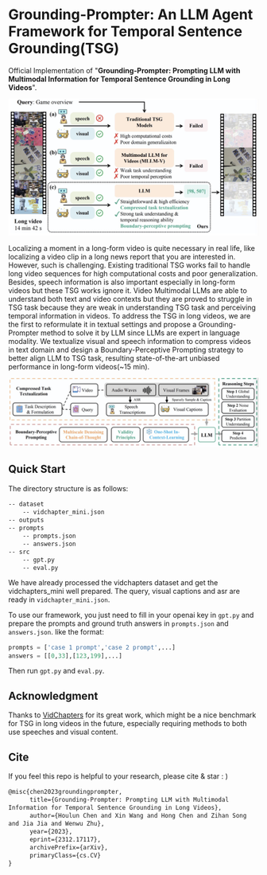 # Grounding-Prompter: An LLM Agent Framework for Temporal Sentence Grounding(TSG)

Official Implementation of "**Grounding-Prompter: Prompting LLM with Multimodal Information for Temporal Sentence Grounding in Long Videos**".


![motivation](figures/motivation.jpg)

Localizing a moment in a long-form video is quite necessary in real life, like localizing a video clip in a long news report that you are interested in. However, such is challenging. Existing traditional TSG works fail to handle long video sequences for high computational costs and poor generalization. Besides, speech information is also important especially in long-form videos but these TSG works ignore it. Video Multimodal LLMs are able to understand both text and video contexts but they are proved to struggle in TSG task because they are weak in understanding TSG task and perceiving temporal information in videos. To address the TSG in long videos, we are the first to reformulate it in textual settings and propose a Grounding-Prompter method to solve it by LLM since LLMs are expert in language modality. We textualize visual and speech information to compress videos in text domain and design a Boundary-Perceptive Prompting strategy to better align LLM to TSG task, resulting state-of-the-art unbiased performance in long-form videos(~15 min).

![framework](figures/framework.jpg)

## Quick Start
The directory structure is as follows:
```
-- dataset
    -- vidchapter_mini.json
-- outputs
-- prompts
    -- prompts.json
    -- answers.json
-- src
    -- gpt.py
    -- eval.py
```

We have already processed the vidchapters dataset and get the vidchapters_mini well prepared. The query, visual captions and asr are ready in `vidchapter_mini.json`.

To use our framework, you just need to fill in your openai key in `gpt.py` and prepare the prompts and ground truth answers in `prompts.json` and `answers.json`. like the format:

```python
prompts = ['case 1 prompt','case 2 prompt',...]
answers = [[0,33],[123,199],...]
```
Then run `gpt.py` and `eval.py`.


## Acknowledgment
Thanks to [VidChapters](https://antoyang.github.io/vidchapters.html) for its great work, which might be a nice benchmark for TSG in long videos in the future, especially requiring methods to both use speeches and visual content.


## Cite
If you feel this repo is helpful to your research, please cite & star : )
```
@misc{chen2023groundingprompter,
      title={Grounding-Prompter: Prompting LLM with Multimodal Information for Temporal Sentence Grounding in Long Videos}, 
      author={Houlun Chen and Xin Wang and Hong Chen and Zihan Song and Jia Jia and Wenwu Zhu},
      year={2023},
      eprint={2312.17117},
      archivePrefix={arXiv},
      primaryClass={cs.CV}
}
```